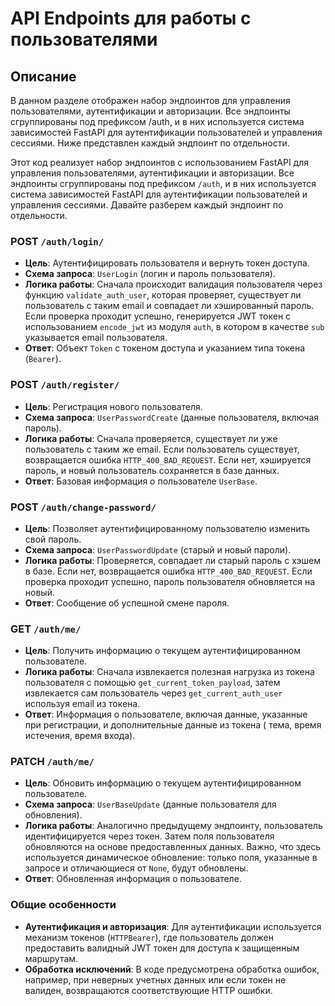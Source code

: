 # API Endpoints для работы с пользователями

## Описание

В данном разделе отображен набор эндпоинтов для управления пользователями, аутентификации и
авторизации. Все эндпоинты сгруппированы под префиксом /auth, и в них используется система зависимостей FastAPI для
аутентификации пользователей и управления сессиями. Ниже представлен каждый эндпоинт по отдельности.

Этот код реализует набор эндпоинтов с использованием FastAPI для управления пользователями, аутентификации и
авторизации. Все эндпоинты сгруппированы под префиксом `/auth`, и в них используется система зависимостей FastAPI для
аутентификации пользователей и управления сессиями. Давайте разберем каждый эндпоинт по отдельности.

### POST `/auth/login/`

- **Цель**: Аутентифицировать пользователя и вернуть токен доступа.
- **Схема запроса**: `UserLogin` (логин и пароль пользователя).
- **Логика работы**: Сначала происходит валидация пользователя через функцию `validate_auth_user`, которая проверяет,
  существует ли пользователь с таким email и совпадает ли хэшированный пароль. Если проверка проходит успешно,
  генерируется JWT токен с использованием `encode_jwt` из модуля `auth`, в котором в качестве `sub` указывается email
  пользователя.
- **Ответ**: Объект `Token` с токеном доступа и указанием типа токена (`Bearer`).

### POST `/auth/register/`

- **Цель**: Регистрация нового пользователя.
- **Схема запроса**: `UserPasswordCreate` (данные пользователя, включая пароль).
- **Логика работы**: Сначала проверяется, существует ли уже пользователь с таким же email. Если пользователь существует,
  возвращается ошибка `HTTP_400_BAD_REQUEST`. Если нет, хэшируется пароль, и новый пользователь сохраняется в базе
  данных.
- **Ответ**: Базовая информация о пользователе `UserBase`.

### POST `/auth/change-password/`

- **Цель**: Позволяет аутентифицированному пользователю изменить свой пароль.
- **Схема запроса**: `UserPasswordUpdate` (старый и новый пароли).
- **Логика работы**: Проверяется, совпадает ли старый пароль с хэшем в базе. Если нет, возвращается
  ошибка `HTTP_400_BAD_REQUEST`. Если проверка проходит успешно, пароль пользователя обновляется на новый.
- **Ответ**: Сообщение об успешной смене пароля.

### GET `/auth/me/`

- **Цель**: Получить информацию о текущем аутентифицированном пользователе.
- **Логика работы**: Сначала извлекается полезная нагрузка из токена пользователя с помощью `get_current_token_payload`,
  затем
  извлекается сам пользователь через `get_current_auth_user` используя email из токена.
- **Ответ**: Информация о пользователе, включая данные, указанные при регистрации, и дополнительные данные из токена (
  тема, время истечения, время входа).

### PATCH `/auth/me/`

- **Цель**: Обновить информацию о текущем аутентифицированном пользователе.
- **Схема запроса**: `UserBaseUpdate` (данные пользователя для обновления).
- **Логика работы**: Аналогично предыдущему эндпоинту, пользователь идентифицируется через токен. Затем поля
  пользователя
  обновляются на основе предоставленных данных. Важно, что здесь используется динамическое обновление: только поля,
  указанные в запросе и отличающиеся от `None`, будут обновлены.
- **Ответ**: Обновленная информация о пользователе.

### Общие особенности

- **Аутентификация и авторизация**: Для аутентификации используется механизм токенов (`HTTPBearer`), где пользователь
  должен предоставить валидный JWT токен для доступа к защищенным маршрутам.
- **Обработка исключений**: В коде предусмотрена обработка ошибок, например, при неверных учетных данных или если токен
  не валиден, возвращаются соответствующие HTTP ошибки.
